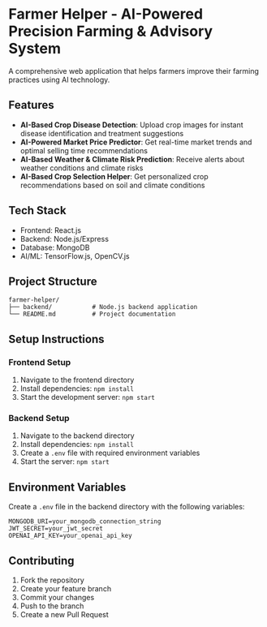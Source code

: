 # Farmer Helper - AI-Powered Precision Farming & Advisory System

A comprehensive web application that helps farmers improve their farming practices using AI technology.

## Features

- **AI-Based Crop Disease Detection**: Upload crop images for instant disease identification and treatment suggestions
- **AI-Powered Market Price Predictor**: Get real-time market trends and optimal selling time recommendations
- **AI-Based Weather & Climate Risk Prediction**: Receive alerts about weather conditions and climate risks
- **AI-Based Crop Selection Helper**: Get personalized crop recommendations based on soil and climate conditions

## Tech Stack

- Frontend: React.js
- Backend: Node.js/Express
- Database: MongoDB
- AI/ML: TensorFlow.js, OpenCV.js

## Project Structure

```
farmer-helper/
├── backend/           # Node.js backend application
└── README.md          # Project documentation
```

## Setup Instructions

### Frontend Setup
1. Navigate to the frontend directory
2. Install dependencies: `npm install`
3. Start the development server: `npm start`

### Backend Setup
1. Navigate to the backend directory
2. Install dependencies: `npm install`
3. Create a `.env` file with required environment variables
4. Start the server: `npm start`

## Environment Variables

Create a `.env` file in the backend directory with the following variables:
```
MONGODB_URI=your_mongodb_connection_string
JWT_SECRET=your_jwt_secret
OPENAI_API_KEY=your_openai_api_key
```

## Contributing

1. Fork the repository
2. Create your feature branch
3. Commit your changes
4. Push to the branch
5. Create a new Pull Request 
